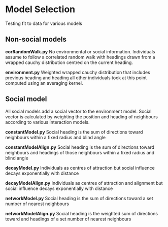 
Model Selection 
===============

Testing fit to data for various models

Non-social models
---------------

**corRandomWalk.py** No environmental or social information. Individuals assume to follow a correlated random walk with headings drawn from a wrapped cauchy distribution centred on the current heading.

**environment.py** Weighted wrapped cauchy distribution that includes previous heading and heading all other individuals took at this point computed using an averaging kernel.

Social model
------------

All social models add a social vector to the environment model. Social vector is calculated by weighting the position and heading of neighbours according to various interaction models.

**constantModel.py** Social heading is the sum of directions toward neighbours within a fixed radius and blind angle

**constantModelAlign.py** Social heading is the sum of directions toward neighbours and headings of those neighbours within a fixed radius and blind angle

**decayModel.py** Individuals as centres of attraction but social influence decays exponentially with distance

**decayModelAlign.py** Individuals as centres of attraction and alignment but social influence decays exponentially with distance

**networkModel.py** Social heading is the sum of directions toward a set number of nearest neighbours 

**networkModelAlign.py** Social heading is the weighted sum of directions toward and headings of a set number of nearest neighbours 
